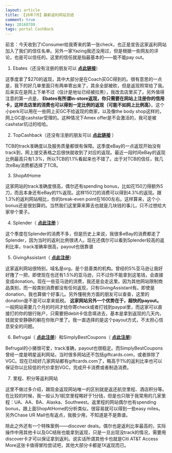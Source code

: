 ```yaml
---
layout: article
title: 【16年7月】最新返利网站总结
comment: true
key: 20160709
tags: portal CashBack
---
```


前言：今天收到了iConsumer给我寄来的第一张check，也正是宣告这家返利网站加入了我们的信任名单。另外一家Yazing我还没用过，但是根据一些网友的评论，也是可以信任的。这里的信任就是指最基本的——能不能pay out。

1. Ebates（还没有注册的朋友可以
**[点此链接](http://www.ebates.com/rf.do?referrerid=pn3%2FBSjsI1XhPFkeH8jeKQ%3D%3D&eeid=28187)**）

这季度拿了$270的返现，其中大部分是在Coach买GC得到的。很有意思的一点是，我下的好几单里面只有两单寄出来了，其余全部被砍，但是返现照常给了我。后来实在是网上下单不过（估计是地址已经被拉黑），我改去店里买了。另外值得注意的第一点是，
**Ebates有所谓in-store返现，你只需要在网站上注册你的信用卡，这样去店里的消费也可以得到一定比例的返现（可能不如网上比例高）**。这个小perk可以用在一些网上买GC不给返现的商家，以及像the body shop这样的，网上GC是cashstar受理的。这种情况下Amex offer是不会激活的，我可是被cashstar坑过的哈哈。

2. TopCashback（还没有注册的朋友可以
**[点此链接](http://www.topcashback.com/ref/shamrock)**
）

TCB的track准确度以及服务质量都很有保障。这季度eBay的一点返现开始没有track到，网上提交表格之后很快就收到了对应的返现。最近一段时间eBay的返现比例最高只有1.3%，所以TCB的1.1%看起来也不错了。出于对TCB的信任，我几次eBay消费都选择了TCB。

3. ShopAtHome

这家网站的track准确度很高，偶尔还有spending bonus，比如花150刀得额外5刀，而且本身还有eBay的1%返现。这样150刀的消费可以得到4.3%的返现。跟1.3%的返利网站相比，你的break-even point在1600左右。这样算来，这个小bonus还是很划算的。当然我们这里算来算去也就是几块钱的事儿，只不过想给大家举个栗子。

4. Splender（
**[点此注册](http://fbuy.me/c8VO7)**
）

这个季度在Splender的消费不多，但是历史上来说，我很多eBay的消费都走了Splender，因为当时的返利比例很诱人。现在还偶尔可以看到Splender较高的返利比率，track准确率很高，payout也很靠谱

5. GivingAssistant（
**[点此注册](https://givingassistant.org/?rid=x61u06j0ez)**）

这家返利网站很特别，域名是org，是个慈善类的机构。曾经的5%亚马逊让我好好撸了一把，即使现在也还有1.5%的亚马逊，只不过你不能拿到这笔钱，会直接变成donation。现在一些亚马逊的消费，我还是会走这里。因为其他网站限制商品类别，而一般类别消费都没有任何返现，只有GivingAssistant有。即使是donation，我也算做个好事儿。另外懂税务方面的朋友可以查查，这里的donation是不是可以拿来抵税。
**这家网站另外一个优势在于，超快的payout。**
一般网站需要几个月的时间才给你寄check或者打钱到paypal里，而这家可以直接打的你的银行账户，只需要把debit卡信息填进去，基本是拿到返现的几天内，钱就安安静静的躺在你账户里了。我一直选择的是这个payout方式，不太担心信息安全的问题。

6. Befrugal（
**[点此注册](http://www.befrugal.com/referral/?ref=TXOQJGI)**）和SimplyBestCoupons（
**[点此注册](https://www.simplybestcoupons.com/?refid=49191)**）

Befrugal的小猪很可爱，track准确，payout也很稳定。而SimplyBestCoupons曾经一度是明星返利网站，当时很多网站还不包括giftcards.com，或者排除了VGC。现在已经好几家网站都有giftcards.com了，略高于1%的返利比率也可以保证你以比较低的代价拿到VGC，完成开卡消费或者制造消费。

7. 里程、积分等返利网站

这里不做过多介绍，跟现金返现网站唯一的区别就是返还航空里程、酒店积分等。在比较的时候，我一般认为1航空里程略好于1分钱，但是也只限于我常用的几家里程：UA、AA、BA、Alaska、Southwest。返里程的网站偶尔也有spending bonus，跟上面ShopAtHome的分析类似，很容易就可以得到一些easy miles。另外Chase UR Mall也有返点，我极少用，不知道是不是靠谱。

除此之外还有一个特殊案例——discover deals。偶尔也是返利比率最高的，实际操作中用其他卡以及GC结账也能拿到返现，只是一旦出现没track的情况，需要用discover卡才可以保证拿到返利。说实话所谓其他卡也就是Citi AT&T Access More这张卡值得冒险尝试吧，其他大部分卡都是1X返现而已。
